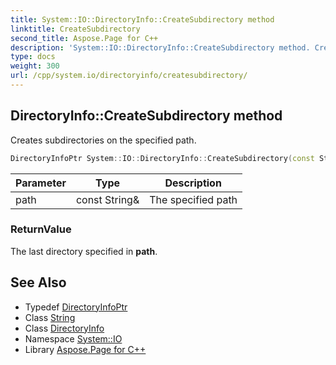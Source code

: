 ```yaml
---
title: System::IO::DirectoryInfo::CreateSubdirectory method
linktitle: CreateSubdirectory
second_title: Aspose.Page for C++
description: 'System::IO::DirectoryInfo::CreateSubdirectory method. Creates subdirectories on the specified path in C++.'
type: docs
weight: 300
url: /cpp/system.io/directoryinfo/createsubdirectory/
---
```

## DirectoryInfo::CreateSubdirectory method


Creates subdirectories on the specified path.

```cpp
DirectoryInfoPtr System::IO::DirectoryInfo::CreateSubdirectory(const String &path)
```


| Parameter | Type | Description |
| --- | --- | --- |
| path | const String\& | The specified path |

### ReturnValue

The last directory specified in **path**.

## See Also

* Typedef [DirectoryInfoPtr](../../../system/directoryinfoptr/)
* Class [String](../../../system/string/)
* Class [DirectoryInfo](../)
* Namespace [System::IO](../../)
* Library [Aspose.Page for C++](../../../)
